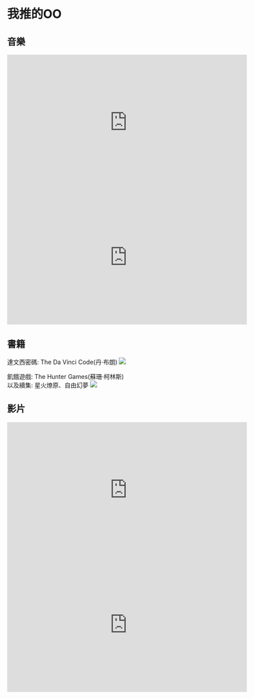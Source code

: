 # 我推的OO
## 音樂
<iframe width="560" height="315" src="https://www.youtube.com/embed/mFdxKYSbgJY?si=p_EAnn3SJNM_BE8f" title="YouTube video player" frameborder="0" allow="accelerometer; autoplay; clipboard-write; encrypted-media; gyroscope; picture-in-picture; web-share" referrerpolicy="strict-origin-when-cross-origin" allowfullscreen></iframe>


<iframe width="560" height="315" src="https://www.youtube.com/embed/zbWEZDA3xZc?si=Q-p9oP0vuN69WkwG" title="YouTube video player" frameborder="0" allow="accelerometer; autoplay; clipboard-write; encrypted-media; gyroscope; picture-in-picture; web-share" referrerpolicy="strict-origin-when-cross-origin" allowfullscreen></iframe>


## 書籍
達文西密碼: The Da Vinci Code(丹·布朗)
![](https://upload.wikimedia.org/wikipedia/zh/6/6b/DaVinciCode.jpg)

飢餓遊戲: The Hunter Games(蘇珊·柯林斯)<br>
以及續集: 星火燎原、自由幻夢
![](https://upload.wikimedia.org/wikipedia/zh/0/08/Hunger_games_book.jpg)
## 影片
<iframe width="560" height="315" src="https://www.youtube.com/embed/9GEPJEfM0I8?si=sPDZUmUHOXBhILLw" title="YouTube video player" frameborder="0" allow="accelerometer; autoplay; clipboard-write; encrypted-media; gyroscope; picture-in-picture; web-share" referrerpolicy="strict-origin-when-cross-origin" allowfullscreen></iframe>


<iframe width="560" height="315" src="https://www.youtube.com/embed/kZTKuMBJP7Y?si=yYBDWRiKGI6eA3jV" title="YouTube video player" frameborder="0" allow="accelerometer; autoplay; clipboard-write; encrypted-media; gyroscope; picture-in-picture; web-share" referrerpolicy="strict-origin-when-cross-origin" allowfullscreen></iframe>



